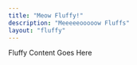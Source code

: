 ```yaml
---
title: "Meow Fluffy!"
description: "Meeeeeooooow Fluffs"
layout: "fluffy"
---
```


Fluffy Content Goes Here
